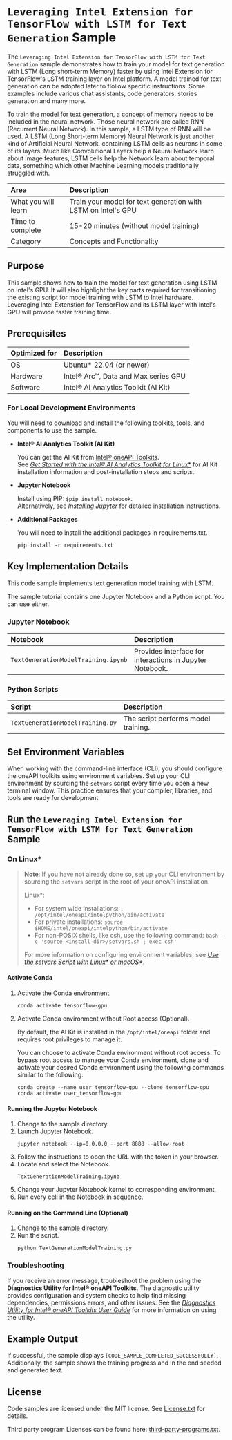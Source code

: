 # `Leveraging Intel Extension for TensorFlow with LSTM for Text Generation` Sample

The `Leveraging Intel Extension for TensorFlow with LSTM for Text Generation` sample demonstrates how to train your model for text generation with LSTM (Long short-term Memory) faster by using Intel Extension for TensorFlow's LSTM training layer on Intel platform. A model trained for text generation can be adopted later to flollow specific instructions. Some examples include various chat assistants, code generators, stories generation and many more.

To train the model for text generation, a concept of memory needs to be included in the neural network. Those neural network are called RNN (Recurrent Neural Network). In this sample, a LSTM type of RNN will be used. A LSTM (Long Short-term Memory) Neural Network is just another kind of Artificial Neural Network, containing LSTM cells as neurons in some of its layers. Much like Convolutional Layers help a Neural Network learn about image features, LSTM cells help the Network learn about temporal data, something which other Machine Learning models traditionally struggled with.

| Area                  | Description
|:---                   |:---
| What you will learn   | Train your model for text generation with LSTM on Intel's GPU
| Time to complete      | 15-20 minutes (without model training)
| Category              | Concepts and Functionality

## Purpose

This sample shows how to train the model for text generation using LSTM on Intel's GPU. It will also highlight the key parts required for transitioning the existing script for model training with LSTM to Intel hardware. Leveraging Intel Extenstion for TensorFlow and its LSTM layer with Intel's GPU will provide faster training time.

## Prerequisites

| Optimized for           | Description
|:---                     |:---
| OS                      | Ubuntu* 22.04 (or newer)
| Hardware                | Intel® Arc™, Data and Max series GPU
| Software                | Intel® AI Analytics Toolkit (AI Kit)

### For Local Development Environments

You will need to download and install the following toolkits, tools, and components to use the sample.

- **Intel® AI Analytics Toolkit (AI Kit)**

  You can get the AI Kit from [Intel® oneAPI Toolkits](https://www.intel.com/content/www/us/en/developer/tools/oneapi/toolkits.html#analytics-kit). <br> See [*Get Started with the Intel® AI Analytics Toolkit for Linux**](https://www.intel.com/content/www/us/en/develop/documentation/get-started-with-ai-linux) for AI Kit installation information and post-installation steps and scripts.

- **Jupyter Notebook**

  Install using PIP: `$pip install notebook`. <br> Alternatively, see [*Installing Jupyter*](https://jupyter.org/install) for detailed installation instructions.

- **Additional Packages**

  You will need to install the additional packages in requirements.txt.

  ```
  pip install -r requirements.txt
  ```

## Key Implementation Details

This code sample implements text generation model training with LSTM.

The sample tutorial contains one Jupyter Notebook and a Python script. You can use either.

### Jupyter Notebook

| Notebook                                                 | Description
|:---                                                      |:---
|`TextGenerationModelTraining.ipynb`                       | Provides interface for interactions in Jupyter Notebook.

### Python Scripts

| Script                                                   | Description
|:---                                                      |:---
|`TextGenerationModelTraining.py`                          | The script performs model training.

## Set Environment Variables

When working with the command-line interface (CLI), you should configure the oneAPI toolkits using environment variables. Set up your CLI environment by sourcing the `setvars` script every time you open a new terminal window. This practice ensures that your compiler, libraries, and tools are ready for development.

## Run the `Leveraging Intel Extension for TensorFlow with LSTM for Text Generation` Sample

### On Linux*

> **Note**: If you have not already done so, set up your CLI
> environment by sourcing  the `setvars` script in the root of your oneAPI installation.
>
> Linux*:
> - For system wide installations: `. /opt/intel/oneapi/intelpython/bin/activate`
> - For private installations: `source $HOME/intel/oneapi/intelpython/bin/activate`
> - For non-POSIX shells, like csh, use the following command: `bash -c 'source <install-dir>/setvars.sh ; exec csh'`
>
> For more information on configuring environment variables, see *[Use the setvars Script with Linux* or macOS*](https://www.intel.com/content/www/us/en/develop/documentation/oneapi-programming-guide/top/oneapi-development-environment-setup/use-the-setvars-script-with-linux-or-macos.html)*.

#### Activate Conda

1. Activate the Conda environment.
   ```
   conda activate tensorflow-gpu
   ```
2. Activate Conda environment without Root access (Optional).

   By default, the AI Kit is installed in the `/opt/intel/oneapi` folder and requires root privileges to manage it.

   You can choose to activate Conda environment without root access. To bypass root access to manage your Conda environment, clone and activate your desired Conda environment using the following commands similar to the following.

   ```
   conda create --name user_tensorflow-gpu --clone tensorflow-gpu
   conda activate user_tensorflow-gpu
   ```

#### Running the Jupyter Notebook

1. Change to the sample directory.
2. Launch Jupyter Notebook.
   ```
   jupyter notebook --ip=0.0.0.0 --port 8888 --allow-root
   ```
3. Follow the instructions to open the URL with the token in your browser.
4. Locate and select the Notebook.
   ```
   TextGenerationModelTraining.ipynb
   ```
5. Change your Jupyter Notebook kernel to corresponding environment.
6. Run every cell in the Notebook in sequence.

#### Running on the Command Line (Optional)

1. Change to the sample directory.
2. Run the script.
   ```
   python TextGenerationModelTraining.py
   ```

### Troubleshooting

If you receive an error message, troubleshoot the problem using the **Diagnostics Utility for Intel® oneAPI Toolkits**. The diagnostic utility provides configuration and system checks to help find missing dependencies, permissions errors, and other issues. See the *[Diagnostics Utility for Intel® oneAPI Toolkits User Guide](https://www.intel.com/content/www/us/en/develop/documentation/diagnostic-utility-user-guide/top.html)* for more information on using the utility.

## Example Output

If successful, the sample displays `[CODE_SAMPLE_COMPLETED_SUCCESSFULLY]`. Additionally, the sample shows the training progress and in the end seeded and generated text.

## License

Code samples are licensed under the MIT license. See
[License.txt](https://github.com/oneapi-src/oneAPI-samples/blob/master/License.txt) for details.

Third party program Licenses can be found here: [third-party-programs.txt](https://github.com/oneapi-src/oneAPI-samples/blob/master/third-party-programs.txt).